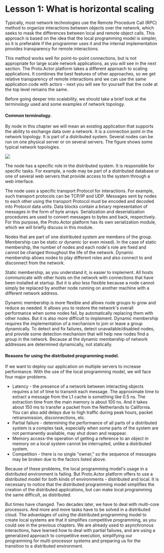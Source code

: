 # Lesson 1: What is horizontal scaling

Typically, most network technologies use the Remote Procedure Call (RPC) method to organize interactions between objects over the network, which seeks to mask the differences between local and remote object calls. This approach is based on the idea that the local programming model is simpler, so it is preferable if the programmer uses it and the internal implementation provides transparency for remote interactions. 

This method works well for point-to-point connections, but is not appropriate for large scale network applications, as you will see in the next section. The Proto.Actor platform takes a different approach to scaling applications. It combines the best features of other approaches, so we get relative transparency of remote interactions and we can use the same application code with actors - next you will see for yourself that the code at the top level remains the same.

Before going deeper into scalability, we should take a brief look at the terminology used and some examples of network topology.

#### Common terminology.

By node in this chapter we will mean an existing application that supports the ability to exchange data over a network. It is a connection point in the network topology. It is part of a distributed system. Several nodes can be run on one physical server or on several servers. The figure shows some typical network topologies.

![](../../images/7_1_1.png)

The node has a specific role in the distributed system. It is responsible for specific tasks. For example, a node may be part of a distributed database or one of several web servers that provide access to the system through a web interface.

The node uses a specific transport Protocol for interactions. For example, such transport protocols can be TCP/IP and UDP. Messages sent by nodes to each other using the transport Protocol must be encoded and decoded into Protocol data units. Data blocks contain a binary representation of messages in the form of byte arrays. Serialization and deserialization procedures are used to convert messages to bytes and back, respectively. For this purpose, the Proto.Actor platform has its own serialization module, which we will briefly discuss in this module.

Nodes that are part of one distributed system are members of the group. Membership can be static or dynamic (or even mixed). In the case of static membership, the number of nodes and each node's role are fixed and cannot be changed throughout the life of the network. Dynamic membership allows nodes to play different roles and also connect to and disconnect from the network.

Static membership, as you understand it, is easier to implement. All hosts communicate with other hosts on the network with connections that have been installed at startup. But it is also less flexible because a node cannot simply be replaced by another node running on another machine with a different network address.

Dynamic membership is more flexible and allows node groups to grow and reduce as needed. It allows you to restore the network's overall performance when some nodes fail, by automatically replacing them with other nodes. But it is also more difficult to implement. Dynamic membership requires the implementation of a mechanism to join or leave a group dynamically. To detect and fix failures, detect unavailable/disabled nodes, and provide some detection mechanism that will help new nodes find a group in the network. Because at the dynamic membership of network addresses are determined dynamically, not statically.

#### Reasons for using the distributed programming model.

If we want to deploy our application on multiple servers to increase performance. With the use of the local programming model, we will face four major problems.

- Latency - the presence of a network between interacting objects requires a lot of time to transmit each message. The approximate time to extract a message from the L1 cache is something like 0.5 ns. The extraction time from the main memory is about 100 ns. And it takes about 150 ms to transfer a packet from the Netherlands to California. You can also add delays due to high traffic during peak hours, packet retransmission, disconnections, etc.
- Partial failure - determining the performance of all parts of a distributed system is a complex task, especially when some parts of the system are not permanently available, may shut down and reappear.
- Memory access-the operation of getting a reference to an object in memory on a local system cannot be interrupted, unlike a distributed system.
- Competition - there is no single "owner," so the sequence of messages may be broken due to the factors listed above.

Because of these problems, the local programming model's usage in a distributed environment is failing. But Proto.Actor platform offers to use a distributed model for both kinds of environments - distributed and local. It is necessary to notice that the distributed programming model simplifies the creation of the distributed applications, but can make local programming the same difficult, as distributed.

But times have changed. Two decades later, we have to deal with multi-core processors. And more and more tasks have to be solved in a distributed cloud. The advantages of using the distributed programming model to create local systems are that it simplifies competitive programming, as you could see in the previous chapters. We are already used to asynchronous interactions, have learned how to deal with partial failures, and are using a generalized approach to competitive execution, simplifying our programming for multi-processor systems and preparing us for the transition to a distributed environment.